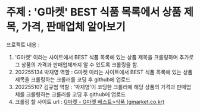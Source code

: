 # 주제 : 'G마켓' BEST 식품 목록에서 상품 제목, 가격, 판매업체 알아보기
프로젝트 내용 :
1. 'G마켓' 이라는 사이트에서 BEST 식품 목록에 있는 상품 제목을 크롤링하며 추가로 그 상품의 가격과 판매업체까지 알 수 있도록 크롤링을 함.
2. 202255134 박재영 역할 : G마켓 이라는 사이트에서 BEST 식품 목록에 있는 상품 제목을 크롤링하는 크롤러를 코딩 후 github에 업로드
3. 202255107 김규범 역할 : '박재영'이 코딩한 크롤러에 해당 상품의 가격과 판매업체를 크롤링하는 크롤러를 코딩 후 github에 업로드
4. 크롤링 할 사이트 url : [G마켓 - G마켓 베스트>식품 (gmarket.co.kr)](http://corners.gmarket.co.kr/Bestsellers?viewType=G&groupCode=G07)
